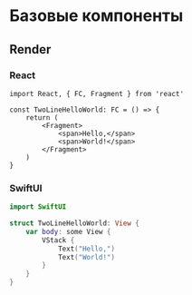 # Базовые компоненты

## Render

### React

```tsx
import React, { FC, Fragment } from 'react'

const TwoLineHelloWorld: FC = () => {
    return (
        <Fragment>
            <span>Hello,</span>
            <span>World!</span>
        </Fragment>
    )
}
```

### SwiftUI

```swift
import SwiftUI

struct TwoLineHelloWorld: View {
    var body: some View {
        VStack {
            Text("Hello,")
            Text("World!")
        }
    }
}
```
